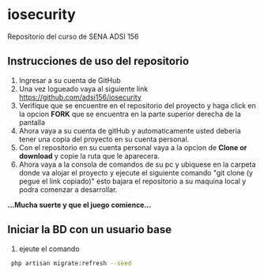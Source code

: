 # iosecurity
Repositorio del curso de SENA ADSI 156

## Instrucciones de uso del repositorio

1. Ingresar a su cuenta de GitHub 
2. Una vez logueado vaya al siguiente link https://github.com/adsi156/iosecurity
3. Verifique que se encuentre en el repositorio del proyecto y haga click en la opcion **FORK** que se encuentra en la parte superior derecha de la pantalla
4. Ahora vaya a su cuenta de gitHub y automaticamente usted deberia tener una copia del proyecto en su cuenta personal.
5. Con el repositorio en su cuenta personal vaya a la opcion de **Clone or download** y copie la ruta que le aparecera.
6. Ahora vaya a la consola de comandos de su pc y ubiquese en la carpeta donde va alojar el proyecto y ejecute el siguiente comando "git clone (y pegue el link copiado)" esto bajara el repositorio a su maquina local y podra comenzar a desarrollar.

**...Mucha suerte y que el juego comience...**  

## Iniciar la BD con un usuario base
1. ejeute el comando 
```bash
 php artisan migrate:refresh --seed
```

